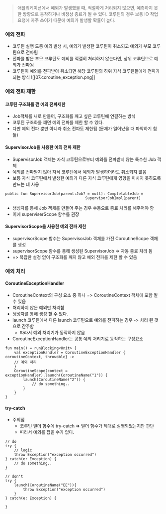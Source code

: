 > 애플리케이션에서 예외가 발생했을 때, 적절하게 처리되지 않으면, 예측하지 못한 방향으로 동작하거나 비정상 종료가 될 수 있다.
> 코루틴의 경우 보통 IO 작업 요청에 자주 쓰이기 때문에 예외가 발생할 확률이 높다.

### 예외 전파
- 코루틴 실행 도중 예외 발생 시, 예외가 발생한 코루틴이 취소되고 예외가 부모 코루틴으로 전파됨
- 전파를 받은 부모 코루틴도 예외를 적절히 처리하지 않는다면, 상위 코루틴으로 예외가 전파됨
- 코루틴이 예외를 전파받아 취소되면 해당 코루틴의 하위 자식 코루틴들에게 전파가 되는 방식
![[07.coroutine_exception.png]]

### 예외 전파 제한 
#### 코루틴 구조화를 깬 예외 전파제한 
- Job객체를 새로 만들어, 구조화를 깨고 싶은 코루틴에 연결하는 방식
- 코루틴 구조화를 깨면 예외 전파를 제한 할 수 있다.
- 다만 예외 전파 뿐만 아니라 취소 전파도 제한됨 (문제가 일어났을 때 파악하기 힘듦)

#### SupervisorJob을 사용한 예외 전파 제한
- SupervisorJob 객체는 자식 코루틴으로부터 예외를 전파받지 않는 특수한 Job 객체
- 예외를 전파받지 않아 자식 코루틴에서 예외가 발생하더라도 취소되지 않음
- 보통 자식 코루틴에서 발생한 예외가 다른 자식 코루틴에게 영향을 미치지 못하도록 만드는 데 사용 
```
public fun SupervisorJob(parent:Job? = null): CompletableJob = 
									SupervisorJobImpl(parent)
```

- 생성자를 통해 Job 객체를 만들어 주는 경우 수동으로 종료 처리를 해주어야 함
- 이에 superviserScope 함수를 권장 

#### SupervisorScope을 사용한 예외 전파 제한 
- supervisorScope 함수는 SupervisorJob 객체를 가진 CoroutineScope 객체를 생성
- supervisorScope 함수를 통해 생성된 SupervisorJob => 자동 종료 처리 됨
- => 복잡한 설정 없이 구조화를 깨지 않고 예외 전파를 제한 할 수 있음

### 예외 처리 

#### CoroutineExceptionHandler
- CoroutineContext의 구성 요소 중 하나 => CoroutineContext 객체에 포함 될 수 있음
- 처리하지 않은 예외만 처리함 
- 생성자를 통해 생성 할 수 있다.
- launch 코루틴에서 다른 launch 코루틴으로 예외를 전파하는 경우 -> 처리 된 것으로 간주함
	- 따라서 예외 처리기가 동작하지 않음
- CoroutineExceptionHandler는 공통 예외 처리기로 동작하는 구성요소

```
fun main() = runBlocking<Unit> {
	val exceptionHandler = CoroutineExceptionHandler { coroutineContext, throwable} -> 
	// 예외 처리 
	}
	CoroutineScope(context = exceptionHandler).launch(CoroutineName("1")) {
		launch(CoroutineName("2")) {
			// do something..
		}
	}
}
```

#### try-catch 
- 주의점 
	- 코루틴 빌더 함수에 try-catch => 빌더 함수가 제대로 실행되었는지만 판단 
	- 따라서 예외를 잡을 수가 없다. 
```
// do 
try {
	// logic 
	throw Exception("exception occurred")
} catch(e: Exception) {
	// do something.. 
}

// don't
try {
	launch(CoroutineName("EE")){
		throw Exception("exception occurred")
	}
} catch(e: Exception) {

}
```